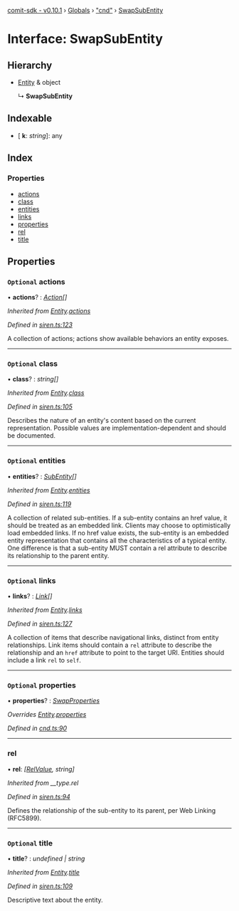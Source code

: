 [comit-sdk - v0.10.1](../README.md) › [Globals](../globals.md) › ["cnd"](../modules/_cnd_.md) › [SwapSubEntity](_cnd_.swapsubentity.md)

# Interface: SwapSubEntity

## Hierarchy

* [Entity](_siren_.entity.md) & object

  ↳ **SwapSubEntity**

## Indexable

* \[ **k**: *string*\]: any

## Index

### Properties

* [actions](_cnd_.swapsubentity.md#optional-actions)
* [class](_cnd_.swapsubentity.md#optional-class)
* [entities](_cnd_.swapsubentity.md#optional-entities)
* [links](_cnd_.swapsubentity.md#optional-links)
* [properties](_cnd_.swapsubentity.md#optional-properties)
* [rel](_cnd_.swapsubentity.md#rel)
* [title](_cnd_.swapsubentity.md#optional-title)

## Properties

### `Optional` actions

• **actions**? : *[Action](_siren_.action.md)[]*

*Inherited from [Entity](_siren_.entity.md).[actions](_siren_.entity.md#optional-actions)*

*Defined in [siren.ts:123](https://github.com/comit-network/comit-js-sdk/blob/68ef370/src/siren.ts#L123)*

A collection of actions; actions show available behaviors an entity exposes.

___

### `Optional` class

• **class**? : *string[]*

*Inherited from [Entity](_siren_.entity.md).[class](_siren_.entity.md#optional-class)*

*Defined in [siren.ts:105](https://github.com/comit-network/comit-js-sdk/blob/68ef370/src/siren.ts#L105)*

Describes the nature of an entity's content based on the current representation. Possible values are implementation-dependent and should be documented.

___

### `Optional` entities

• **entities**? : *[SubEntity](../modules/_siren_.md#subentity)[]*

*Inherited from [Entity](_siren_.entity.md).[entities](_siren_.entity.md#optional-entities)*

*Defined in [siren.ts:119](https://github.com/comit-network/comit-js-sdk/blob/68ef370/src/siren.ts#L119)*

A collection of related sub-entities. If a sub-entity contains an href value, it should be treated as an embedded link. Clients may choose to optimistically load embedded links. If no href value exists, the sub-entity is an embedded entity representation that contains all the characteristics of a typical entity. One difference is that a sub-entity MUST contain a rel attribute to describe its relationship to the parent entity.

___

### `Optional` links

• **links**? : *[Link](_siren_.link.md)[]*

*Inherited from [Entity](_siren_.entity.md).[links](_siren_.entity.md#optional-links)*

*Defined in [siren.ts:127](https://github.com/comit-network/comit-js-sdk/blob/68ef370/src/siren.ts#L127)*

A collection of items that describe navigational links, distinct from entity relationships. Link items should contain a `rel` attribute to describe the relationship and an `href` attribute to point to the target URI. Entities should include a link `rel` to `self`.

___

### `Optional` properties

• **properties**? : *[SwapProperties](_cnd_.swapproperties.md)*

*Overrides [Entity](_siren_.entity.md).[properties](_siren_.entity.md#optional-properties)*

*Defined in [cnd.ts:90](https://github.com/comit-network/comit-js-sdk/blob/68ef370/src/cnd.ts#L90)*

___

###  rel

• **rel**: *[[RelValue](../modules/_siren_.md#relvalue), string]*

*Inherited from __type.rel*

*Defined in [siren.ts:94](https://github.com/comit-network/comit-js-sdk/blob/68ef370/src/siren.ts#L94)*

Defines the relationship of the sub-entity to its parent, per Web Linking (RFC5899).

___

### `Optional` title

• **title**? : *undefined | string*

*Inherited from [Entity](_siren_.entity.md).[title](_siren_.entity.md#optional-title)*

*Defined in [siren.ts:109](https://github.com/comit-network/comit-js-sdk/blob/68ef370/src/siren.ts#L109)*

Descriptive text about the entity.
